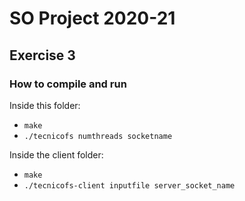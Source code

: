 # SO Project 2020-21
## Exercise 3

### How to compile and run
Inside this folder:
- `make`
- `./tecnicofs numthreads socketname`

Inside the client folder:
- `make`
- `./tecnicofs-client inputfile server_socket_name`